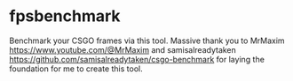 # fpsbenchmark
Benchmark your CSGO frames via this tool. Massive thank you to MrMaxim https://www.youtube.com/@MrMaxim and samisalreadytaken https://github.com/samisalreadytaken/csgo-benchmark  for laying the foundation for me to create this tool.
